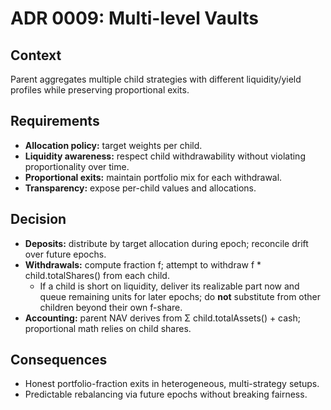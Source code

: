 # ADR 0009: Multi-level Vaults

## Context
Parent aggregates multiple child strategies with different liquidity/yield profiles while preserving proportional exits.

## Requirements
- **Allocation policy:** target weights per child.
- **Liquidity awareness:** respect child withdrawability without violating proportionality over time.
- **Proportional exits:** maintain portfolio mix for each withdrawal.
- **Transparency:** expose per-child values and allocations.

## Decision
- **Deposits:** distribute by target allocation during epoch; reconcile drift over future epochs.
- **Withdrawals:** compute fraction f; attempt to withdraw f * child.totalShares() from each child.
    - If a child is short on liquidity, deliver its realizable part now and queue remaining units for later epochs; do **not** substitute from other children beyond their own f-share.
- **Accounting:** parent NAV derives from Σ child.totalAssets() + cash; proportional math relies on child shares.

## Consequences
- Honest portfolio-fraction exits in heterogeneous, multi-strategy setups.
- Predictable rebalancing via future epochs without breaking fairness.
